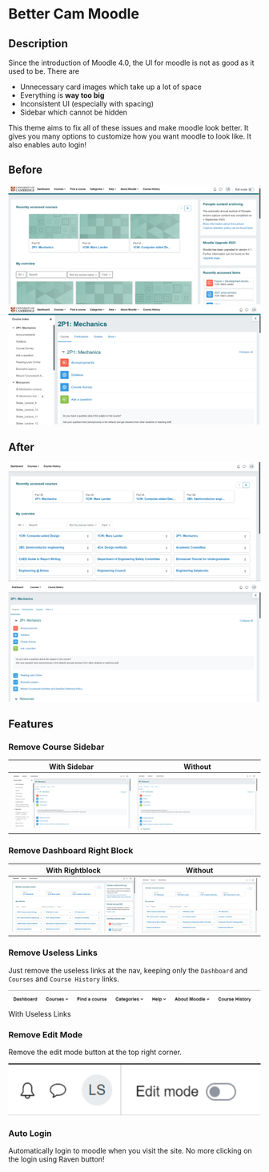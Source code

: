# Better Cam Moodle

## Description

Since the introduction of Moodle 4.0, the UI for moodle is not as good as it used to be. There are

- Unnecessary card images which take up a lot of space
- Everything is **way too big**
- Inconsistent UI (especially with spacing)
- Sidebar which cannot be hidden

This theme aims to fix all of these issues and make moodle look better. It gives you many options to customize how you want moodle to look like. It also enables auto login!

## Before

![](img/home-before.png)
![](img/course-before.png)

## After

![](img/home-after.png)
![](img/course-after.png)

## Features

### Remove Course Sidebar

|       With Sidebar        |          Without          |
| :-----------------------: | :-----------------------: |
| ![](img/with-sidebar.png) | ![](img/course-after.png) |

### Remove Dashboard Right Block

|        With Rightblock        |         Without         |
| :---------------------------: | :---------------------: |
| ![](img/with-right-block.png) | ![](img/home-after.png) |

### Remove Useless Links

Just remove the useless links at the nav, keeping only the `Dashboard` and `Courses` and `Course History` links.

![Useless Links](img/with-useless-links.png)
With Useless Links

### Remove Edit Mode

Remove the edit mode button at the top right corner.

![Edit Mode](img/with-edit-mode.png)

### Auto Login

Automatically login to moodle when you visit the site. No more clicking on the login using Raven button!
